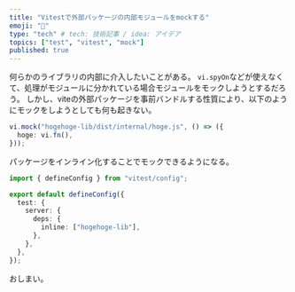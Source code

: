 ```yaml
---
title: "Vitestで外部パッケージの内部モジュールをmockする"
emoji: "🔀"
type: "tech" # tech: 技術記事 / idea: アイデア
topics: ["test", "vitest", "mock"]
published: true
---
```


何らかのライブラリの内部に介入したいことがある。
`vi.spyOn`などが使えなくて、処理がモジュールに分かれている場合モジュールをモックしようとするだろう。
しかし、viteの外部パッケージを事前バンドルする性質により、以下のようにモックをしようとしても何も起きない。

```ts:hoge.test.ts
vi.mock("hogehoge-lib/dist/internal/hoge.js", () => ({
  hoge: vi.fn(),
}));
```

パッケージをインライン化することでモックできるようになる。

```ts:vitest.config.ts
import { defineConfig } from "vitest/config";

export default defineConfig({
  test: {
    server: {
      deps: {
        inline: ["hogehoge-lib"],
      },
    },
  },
});
```

おしまい。
